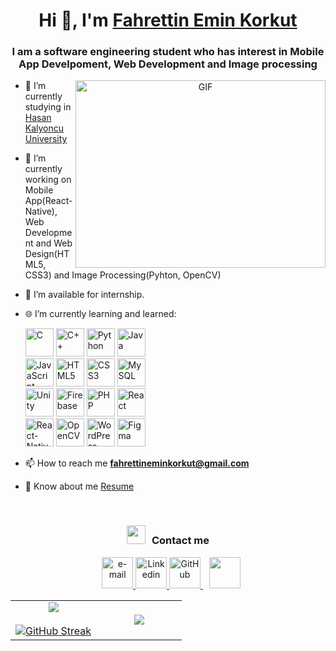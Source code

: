 <h1 align="center">Hi 👋, I'm <a href="https://100rabhcsmc.github.io/Me.io/" target="blank">
Fahrettin Emin Korkut</a></h1>
<h3 align="center">I am a software engineering student who has interest in Mobile App Develpoment, Web Development and Image processing</h3>

<a target="_blank" align="center">
  <img align="right" top="500" height="300" width="400" alt="GIF" src="https://media.giphy.com/media/SWoSkN6DxTszqIKEqv/giphy.gif">
</a>

- 🔭 I’m currently studying in <a href="https://www.hku.edu.tr" target="blank">Hasan Kalyoncu University</a>

- 🌱 I’m currently working on Mobile App(React-Native), Web Development and Web Design(HTML5, CSS3) and Image Processing(Pyhton, OpenCV)

- 🤝 I’m available for internship.

- 🌐 I’m currently learning and learned:
  <div>
	  <img src="https://w7.pngwing.com/pngs/724/306/png-transparent-c-logo-c-programming-language-icon-letter-c-blue-logo-computer-program-thumbnail.png" alt="C" width="45" height="45" margin-right="5">
	  <img src="https://icon2.cleanpng.com/20180408/xew/avb9b16cz.webp" alt="C++" width="45" height="45" margin-right="5">
	  <img src="https://banner2.cleanpng.com/20190623/yp/kisspng-python-computer-icons-programming-language-executa-1713885634631.webp" alt="Python" width="45" height="45" margin-right="5">
	  <img src="https://1000logos.net/wp-content/uploads/2020/09/Java-Logo.png" alt="Java" width="45" height="45" margin-right="5">
	  <br>
	  <img src="https://banner2.cleanpng.com/20190129/vxi/kisspng-javascript-web-applications-scalable-vector-graphi-1713908481051.webp" alt="JavaScript" width="45" height="45" margin-right="5">
	  <img src="https://banner2.cleanpng.com/20180802/tpl/8d69cc4026ef9ea2fbc9f5972dd52fe7.webp" alt="HTML5" width="45" height="45" margin-right="5">
	  <img src="https://icon2.cleanpng.com/20190409/ifs/kisspng-cascading-style-sheets-logo-css3-html-javascript-1713898718674.webp" alt="CSS3" width="45" height="45" margin-right="5">
	  <img src="https://banner2.cleanpng.com/20180411/wre/avf0mauoj.webp" alt="MySQL" width="45" height="45" margin-right="5">
	  <br>
	  <img src="https://encrypted-tbn0.gstatic.com/images?q=tbn:ANd9GcS7igiovy6sLXUn-diR8Ghz9bq8M57VGaP1iA&s" alt="Unity" width="45" height="45" margin-right="5">
	  <img src="https://encrypted-tbn0.gstatic.com/images?q=tbn:ANd9GcTuawUuQCcq6fD-KpdmL4QixUOyqQqdrVNIDg&s" alt="Firebase" width="45" height="45" margin-right="5">
	  <img src="https://banner2.cleanpng.com/20180904/xhu/kisspng-logo-image-computer-icons-php-portable-network-gra-william-davies-meng-mongodb-1713944344684.webp" alt="PHP" width="45" height="45" margin-right="5">
	  <img src="https://w7.pngwing.com/pngs/403/269/png-transparent-react-react-native-logos-brands-in-colors-icon.png" alt="React" width="45" height="45" margin-right="5">
	  <br>
	  <img src="https://cdn.worldvectorlogo.com/logos/react-native-1.svg" alt="React-Native" width="45" height="45" margin-right="5">
	  <img src="https://encrypted-tbn0.gstatic.com/images?q=tbn:ANd9GcT3q95452Z0TgKD_sieXJ-TAPsFpVk5NvBEAw&s" alt="OpenCV" width="45" height="45" margin-right="5">
	  <img src="https://w7.pngwing.com/pngs/170/529/png-transparent-wordpress-cms-logo-thumbnail.png" alt="WordPress" width="45" height="45" margin-right="5">
	  <img src="https://cdn4.iconfinder.com/data/icons/logos-brands-in-colors/3000/figma-logo-512.png" alt="Figma" width="45" height="45" margin-right="5">
  </div>

- 📫 How to reach me **fahrettineminkorkut@gmail.com**

- 📄 Know about me <a href="https://github.com/Emmicoke/Portfolio/blob/main/src/assets/pdf/KORKUTFahrettinEminCV.pdf" target="blank">Resume</a>
<br/>
<h3 align="center" > <img src="https://media.giphy.com/media/iY8CRBdQXODJSCERIr/giphy.gif" width="30" height="30" style="margin-right: 10px;">Contact me</h3>

<p align="center">

 <div align="center"  class="icons-social" style="margin-left: 10px;">
       <a href="mailto:fahrettineminkorkut@gmail.com"> <img
                    src="https://cdn4.iconfinder.com/data/icons/social-media-logos-6/512/112-gmail_email_mail-512.png"
                    alt="e-mail" width="50" height="50"> </a>
            <a href="https://www.linkedin.com/in/fahrettin-emin-korkut-b94698237/"> <img
                    src="https://encrypted-tbn0.gstatic.com/images?q=tbn:ANd9GcRokEYt0yyh6uNDKL8uksVLlhZ35laKNQgZ9g&s"
                    alt="Linkedin" width="50" height="50"> </a>
            <a href="https://github.com/Emmicoke"> <img
                    src="https://encrypted-tbn0.gstatic.com/images?q=tbn:ANd9GcSbqj9Ii13d6hx5a9kyLnC5A8A96LDSaSZv_w&s"
                    alt="GitHub" width="50" height="50"> </a>
             <a style="margin-left: 10px;" target="_blank" href="https://instagram.com/femin_korkut">
			<img src="https://img.freepik.com/free-vector/instagram-logo_1199-122.jpg?semt=ais_hybrid" width="50" height="50"></a>
      </div>

</p>
<table align="center">
<tr border="none">
<td width="50%" align="center">

  <img  align="center"  src="https://github-readme-stats.vercel.app/api?username=Emmicoke&theme=dark&show_icons=true&count_private=true" />
  <br></br>
  <a href="https://git.io/streak-stats"><img src="https://streak-stats.demolab.com?user=Emmicoke&theme=dark" alt="GitHub Streak" /></a>
</td>

<td width="50%" align="center">

  <img  align="center"  src="https://github-readme-stats.anuraghazra1.vercel.app/api/top-langs/?username=Emmicoke&theme=dark&hide_border=false&no-bg=true&no-frame=true&langs_count=10"/>
  </td>
</tr>
</table>
